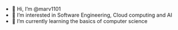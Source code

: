 - 👋 Hi, I’m @marv1101
- 👀 I’m interested in Software Engineering, Cloud computing and AI
- 🌱 I’m currently learning the basics of computer science

<!---
marv1101/marv1101 is a ✨ special ✨ repository because its `README.md` (this file) appears on your GitHub profile.
You can click the Preview link to take a look at your changes.
--->
